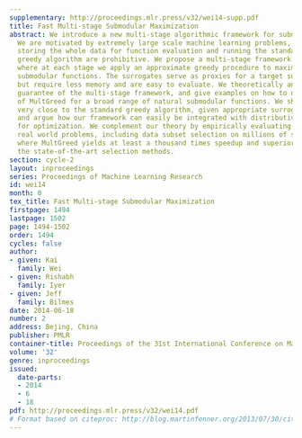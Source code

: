 ```yaml
---
supplementary: http://proceedings.mlr.press/v32/wei14-supp.pdf
title: Fast Multi-stage Submodular Maximization
abstract: We introduce a new multi-stage algorithmic framework for submodular maximization.
  We are motivated by extremely large scale machine learning problems, where both
  storing the whole data for function evaluation and running the standard accelerated
  greedy algorithm are prohibitive. We propose a multi-stage framework (called MultGreed),
  where at each stage we apply an approximate greedy procedure to maximize surrogate
  submodular functions. The surrogates serve as proxies for a target submodular function
  but require less memory and are easy to evaluate. We theoretically analyze the performance
  guarantee of the multi-stage framework, and give examples on how to design instances
  of MultGreed for a broad range of natural submodular functions. We show that MultGreed  performs
  very close to the standard greedy algorithm, given appropriate surrogate functions,
  and argue how our framework can easily be integrated with distributive algorithms
  for optimization. We complement our theory by empirically evaluating on several
  real world problems, including data subset selection on millions of speech samples,
  where MultGreed yields at least a thousand times speedup and superior results over
  the state-of-the-art selection methods.
section: cycle-2
layout: inproceedings
series: Proceedings of Machine Learning Research
id: wei14
month: 0
tex_title: Fast Multi-stage Submodular Maximization
firstpage: 1494
lastpage: 1502
page: 1494-1502
order: 1494
cycles: false
author:
- given: Kai
  family: Wei
- given: Rishabh
  family: Iyer
- given: Jeff
  family: Bilmes
date: 2014-06-18
number: 2
address: Bejing, China
publisher: PMLR
container-title: Proceedings of the 31st International Conference on Machine Learning
volume: '32'
genre: inproceedings
issued:
  date-parts:
  - 2014
  - 6
  - 18
pdf: http://proceedings.mlr.press/v32/wei14.pdf
# Format based on citeproc: http://blog.martinfenner.org/2013/07/30/citeproc-yaml-for-bibliographies/
---
```

